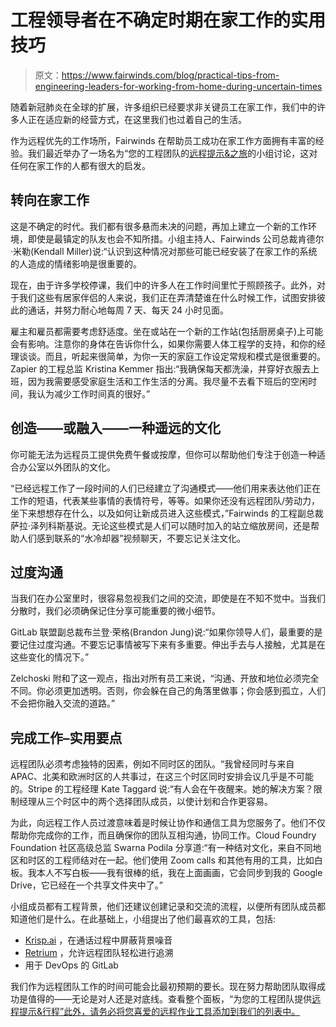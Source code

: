 # 工程领导者在不确定时期在家工作的实用技巧

> 原文：<https://www.fairwinds.com/blog/practical-tips-from-engineering-leaders-for-working-from-home-during-uncertain-times>

 随着新冠肺炎在全球的扩展，许多组织已经要求非关键员工在家工作，我们中的许多人正在适应新的经营方式，在这里我们也过着自己的生活。

作为远程优先的工作场所，Fairwinds 在帮助员工成功在家工作方面拥有丰富的经验。我们最近举办了一场名为“您的工程团队的[远程提示&之旅](/blog/remote-work-tips-and-tricks-for-your-engineering-team-panel-discussion)的小组讨论，这对任何在家工作的人都有很大的启发。

## **转向在家工作**

这是不确定的时代。我们都有很多悬而未决的问题，再加上建立一个新的工作环境，即使是最镇定的队友也会不知所措。小组主持人、Fairwinds 公司总裁肯德尔·米勒(Kendall Miller)说:“认识到这种情况对那些可能已经安装了在家工作的系统的人造成的情绪影响是很重要的。

现在，由于许多学校停课，我们中的许多人在工作时间里忙于照顾孩子。此外，对于我们这些有居家伴侣的人来说，我们正在弄清楚谁在什么时候工作，试图安排彼此的通话，并努力耐心地每周 7 天、每天 24 小时见面。

雇主和雇员都需要考虑舒适度。坐在或站在一个新的工作站(包括厨房桌子)上可能会有影响。注意你的身体在告诉你什么，如果你需要人体工程学的支持，和你的经理谈谈。而且，听起来很简单，为你一天的家庭工作设定常规和模式是很重要的。Zapier 的工程总监 Kristina Kemmer 指出:“我确保每天都洗澡，并穿好衣服去上班，因为我需要感受家庭生活和工作生活的分离。我尽量不去看下班后的空闲时间，我认为减少工作时间真的很好。”

## **创造——或融入——一种遥远的文化**

你可能无法为远程员工提供免费午餐或按摩，但你可以帮助他们专注于创造一种适合办公室以外团队的文化。

“已经远程工作了一段时间的人们已经建立了沟通模式——他们用来表达他们正在工作的短语，代表某些事情的表情符号，等等。如果你还没有远程团队/劳动力，坐下来想想存在什么，以及如何让新成员进入这些模式，”Fairwinds 的工程副总裁萨拉·泽列科斯基说。无论这些模式是人们可以随时加入的站立缩放房间，还是帮助人们感到联系的“水冷却器”视频聊天，不要忘记关注文化。

## **过度沟通**

当我们在办公室里时，很容易忽视我们之间的交流，即使是在不知不觉中。当我们分散时，我们必须确保记住分享可能重要的微小细节。

GitLab 联盟副总裁布兰登·荣格(Brandon Jung)说:“如果你领导人们，最重要的是要记住过度沟通。不要忘记事情被写下来有多重要。伸出手去与人接触，尤其是在这些变化的情况下。”

Zelchoski 附和了这一观点，指出对所有员工来说，“沟通、开放和地位必须完全不同。你必须更加透明。否则，你会躲在自己的角落里做事；你会感到孤立，人们不会把你融入交流的道路。”

## **完成工作–实用要点** 

远程团队必须考虑独特的因素，例如不同时区的团队。“我曾经同时与来自 APAC、北美和欧洲时区的人共事过，在这三个时区同时安排会议几乎是不可能的。Stripe 的工程经理 Kate Taggard 说:“有人会在午夜醒来。她的解决方案？限制经理从三个时区中的两个选择团队成员，以使计划和合作更容易。

为此，向远程工作人员过渡意味着是时候让协作和通信工具为您服务了。他们不仅帮助你完成你的工作，而且确保你的团队互相沟通，协同工作。Cloud Foundry Foundation 社区高级总监 Swarna Podila 分享道:“有一种结对文化，来自不同地区和时区的工程师结对在一起。他们使用 Zoom calls 和其他有用的工具，比如白板。我本人不写白板——我有很棒的纸，我在上面画画，它会同步到我的 Google Drive，它已经在一个共享文件夹中了。”

小组成员都有工程背景，他们还建议创建记录和交流的流程，以便所有团队成员都知道他们是什么。在此基础上，小组提出了他们最喜欢的工具，包括:

*   [Krisp.ai](https://krisp.ai/) ，在通话过程中屏蔽背景噪音
*   [Retrium](https://www.retrium.com/) ，允许远程团队轻松进行追溯
*   用于 DevOps 的 GitLab

我们作为远程团队工作的时间可能会比最初预期的要长。现在努力帮助团队取得成功是值得的——无论是对人还是对底线。查看整个面板，“为您的工程团队提供[远程提示&行程”此外，请务必将您喜爱的远程作业工具添加到我们的列表中。](/blog/remote-work-tips-and-tricks-for-your-engineering-team-panel-discussion)